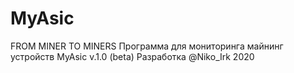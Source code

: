 # MyAsic
FROM MINER TO MINERS
Программа для мониторинга майнинг устройств MyAsic v.1.0 (beta)
Разработка @Niko_Irk 2020
